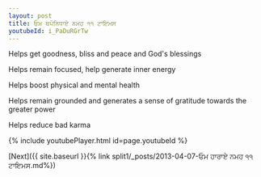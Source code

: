 ```yaml
---
layout: post
title: ਓਮ ਥਪੋਨਿਧਾਏ ਨਮਹ ੧੧ ਟਾਇਮਸ
youtubeId: i_PaDuRGrTw
---
```

 
 
Helps get goodness, bliss and peace and God's blessings
 
Helps remain focused, help generate inner energy 
 
Helps boost physical and mental health 
 
Helps remain grounded and generates a sense of gratitude towards the greater power 
 
Helps reduce bad karma
 
 
 
 


{% include youtubePlayer.html id=page.youtubeId %}
 
[Next]({{ site.baseurl }}{% link  split1/_posts/2013-04-07-ਓਮ ਹਾਰਾਏ ਨਮਹ ੧੧ ਟਾਇਮਸ.md%})
 
